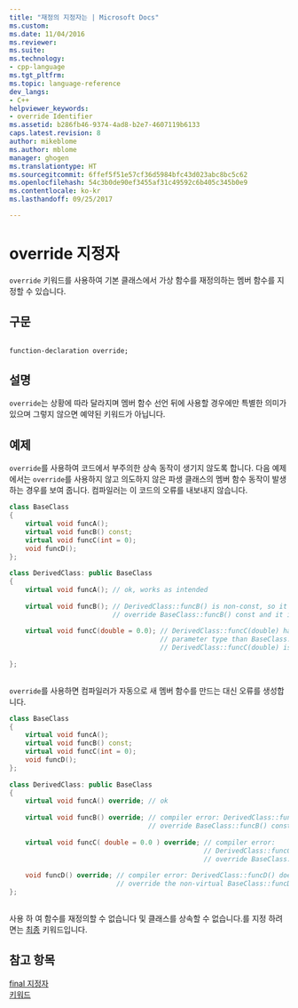 ```yaml
---
title: "재정의 지정자는 | Microsoft Docs"
ms.custom: 
ms.date: 11/04/2016
ms.reviewer: 
ms.suite: 
ms.technology:
- cpp-language
ms.tgt_pltfrm: 
ms.topic: language-reference
dev_langs:
- C++
helpviewer_keywords:
- override Identifier
ms.assetid: b286fb46-9374-4ad8-b2e7-4607119b6133
caps.latest.revision: 8
author: mikeblome
ms.author: mblome
manager: ghogen
ms.translationtype: HT
ms.sourcegitcommit: 6ffef5f51e57cf36d5984bfc43d023abc8bc5c62
ms.openlocfilehash: 54c3b0de90ef3455af31c49592c6b405c345b0e9
ms.contentlocale: ko-kr
ms.lasthandoff: 09/25/2017

---
```

# <a name="override-specifier"></a>override 지정자
`override` 키워드를 사용하여 기본 클래스에서 가상 함수를 재정의하는 멤버 함수를 지정할 수 있습니다.  
  
## <a name="syntax"></a>구문  
  
```  
  
function-declaration override;  
```  
  
## <a name="remarks"></a>설명  
 `override`는 상황에 따라 달라지며 멤버 함수 선언 뒤에 사용할 경우에만 특별한 의미가 있으며 그렇지 않으면 예약된 키워드가 아닙니다.  
  
## <a name="example"></a>예제  
 `override`를 사용하여 코드에서 부주의한 상속 동작이 생기지 않도록 합니다. 다음 예제에서는 `override`를 사용하지 않고 의도하지 않은 파생 클래스의 멤버 함수 동작이 발생하는 경우를 보여 줍니다. 컴파일러는 이 코드의 오류를 내보내지 않습니다.  
  
```cpp  
class BaseClass  
{  
    virtual void funcA();  
    virtual void funcB() const;  
    virtual void funcC(int = 0);  
    void funcD();  
};  
  
class DerivedClass: public BaseClass  
{  
    virtual void funcA(); // ok, works as intended  
  
    virtual void funcB(); // DerivedClass::funcB() is non-const, so it does not  
                          // override BaseClass::funcB() const and it is a new member function  
  
    virtual void funcC(double = 0.0); // DerivedClass::funcC(double) has a different  
                                      // parameter type than BaseClass::funcC(int), so  
                                      // DerivedClass::funcC(double) is a new member function  
  
};  
  
```  
  
 `override`를 사용하면 컴파일러가 자동으로 새 멤버 함수를 만드는 대신 오류를 생성합니다.  
  
```cpp  
class BaseClass  
{  
    virtual void funcA();  
    virtual void funcB() const;  
    virtual void funcC(int = 0);  
    void funcD();  
};  
  
class DerivedClass: public BaseClass  
{  
    virtual void funcA() override; // ok  
  
    virtual void funcB() override; // compiler error: DerivedClass::funcB() does not   
                                   // override BaseClass::funcB() const  
  
    virtual void funcC( double = 0.0 ) override; // compiler error:   
                                                 // DerivedClass::funcC(double) does not   
                                                 // override BaseClass::funcC(int)  
  
    void funcD() override; // compiler error: DerivedClass::funcD() does not   
                           // override the non-virtual BaseClass::funcD()  
};  
  
```  
  
 사용 하 여 함수를 재정의할 수 없습니다 및 클래스를 상속할 수 없습니다.를 지정 하려면는 [최종](../cpp/final-specifier.md) 키워드입니다.  
  
## <a name="see-also"></a>참고 항목  
 [final 지정자](../cpp/final-specifier.md)   
 [키워드](../cpp/keywords-cpp.md)   
 
